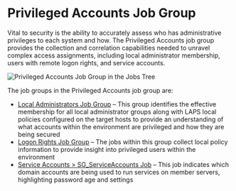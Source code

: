 # Privileged Accounts Job Group

Vital to security is the ability to accurately assess who has administrative privileges to each
system and how. The Privileged Accounts job group provides the collection and correlation
capabilities needed to unravel complex access assignments, including local administrator membership,
users with remote logon rights, and service accounts.

![Privileged Accounts Job Group in the Jobs Tree](/img/product_docs/accessanalyzer/11.6/admin/hostmanagement/jobstree.webp)

The job groups in the Privileged Accounts job group are:

- [Local Administrators Job Group](/docs/accessanalyzer/11.6/solutions/windows/privilegedaccounts/localadministrators/overview.md)
  – This group identifies the effective membership for all local administrator groups along with
  LAPS local policies configured on the target hosts to provide an understanding of what accounts
  within the environment are privileged and how they are being secured
- [Logon Rights Job Group](/docs/accessanalyzer/11.6/solutions/windows/privilegedaccounts/logonrights/overview.md)
  – The jobs within this group collect local policy information to provide insight into privileged
  users within the environment
- [Service Accounts > SG_ServiceAccounts Job](/docs/accessanalyzer/11.6/solutions/windows/privilegedaccounts/sg_serviceaccounts.md)
  – This job indicates which domain accounts are being used to run services on member servers,
  highlighting password age and settings
